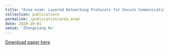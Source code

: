```yaml
---
title: "Area exam: Layered Networking Protocols for Secure Communications in the Internet of Things"
collection: publications
permalink: /publication/area_exam
date: 2020-10-01
venue: 'Zhangxiang Hu'
---
```


[Download paper here](http://zhangxianghu.github.io/files/area_exam.pdf)